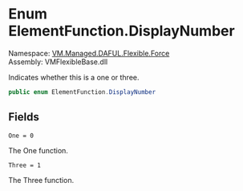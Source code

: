 # Enum ElementFunction.DisplayNumber

Namespace: [VM.Managed.DAFUL.Flexible.Force](VM.Managed.DAFUL.Flexible.Force.md)  
Assembly: VMFlexibleBase.dll  

Indicates whether this is a one or three.

```csharp
public enum ElementFunction.DisplayNumber
```

## Fields

`One = 0` 

The One function.



`Three = 1` 

The Three function.




